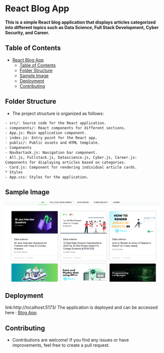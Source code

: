 # React Blog App

**This is a simple React blog application that displays articles categorized into different topics such as Data Science, Full Stack Development, Cyber Security, and Career.**

## Table of Contents

- [React Blog App](#react-blog-app)
  - [Table of Contents](#table-of-contents)
  - [Folder Structure](#folder-structure)
  - [Sample Image](#sample-image)
  - [Deployment](#deployment)
  - [Contributing](#contributing)

## Folder Structure

- The project structure is organized as follows:

```
- src/: Source code for the React application.
- components/: React components for different sections.
- App.js: Main application component.
- index.js: Entry point for the React app.
- public/: Public assets and HTML template.
- Components
- Navbartask.js: Navigation bar component.
- All.js, Fullstack.js, Datascience.js, Cyber.js, Career.js: Components for displaying articles based on categories.
- Card.js: Component for rendering individual article cards.
* Styles
- App.css: Styles for the application.
```

## Sample Image

![Sample Image](public/Screenshot%20.png)

## Deployment
link:http://localhost:5173/
The application is deployed and can be accessed here : [Blog App](https://react-router-domtask.netlify.app/).

## Contributing

- Contributions are welcome! If you find any issues or have improvements, feel free to create a pull request.
